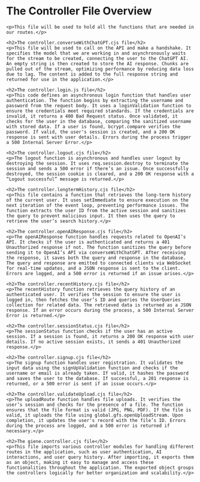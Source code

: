 <!DOCTYPE html>
<html lang="en">
<head>
    <meta charset="UTF-8">
    <meta name="viewport" content="width=device-width, initial-scale=1.0">
    <title>Controller File Overview</title>
</head>
<body>
    <h1>The Controller File Overview</h1>
    
    <p>This file will be used to hold all the functions that are needed in our routes.</p>

    <h2>The controller.converseWithChatGPT.cjs file</h2>
    <p>This file will be used to call on the API and make a handshake. It specifies the model that we are working in and asynchronously waits for the stream to be created, connecting the user to the ChatGPT AI. An empty string is then created to store the AI response. Chunks are pulled out of the stream, optimizing performance by reducing data loss due to lag. The content is added to the full response string and returned for use in the application.</p>

    <h2>The controller.login.js file</h2>
    <p>This code defines an asynchronous login function that handles user authentication. The function begins by extracting the username and password from the request body. It uses a loginValidation function to ensure the credentials meet required standards. If the credentials are invalid, it returns a 400 Bad Request status. Once validated, it checks for the user in the database, comparing the sanitized username with stored data. If a user is found, bcrypt.compare verifies the password. If valid, the user's session is created, and a 200 OK response is sent with user details. Errors during the process trigger a 500 Internal Server Error.</p>

    <h2>The controller.logout.cjs file</h2>
    <p>The logout function is asynchronous and handles user logout by destroying the session. It uses req.session.destroy to terminate the session and sends a 500 error if there’s an issue. Once successfully destroyed, the session cookie is cleared, and a 200 OK response with a “Logout successful” message is returned.</p>

    <h2>The controller.longtermHistory.cjs file</h2>
    <p>This file contains a function that retrieves the long-term history of the current user. It uses setImmediate to ensure execution on the next iteration of the event loop, preventing performance issues. The function extracts the user ID from the active session and sanitizes the query to prevent malicious input. It then uses the query to retrieve the user’s search history.</p>

    <h2>The controller.openAIResponse.cjs file</h2>
    <p>The openAIResponse function handles requests related to OpenAI’s API. It checks if the user is authenticated and returns a 401 Unauthorized response if not. The function sanitizes the query before sending it to OpenAI’s API via converseWithChatGPT. After receiving the response, it saves both the query and response in the database. The query and response are emitted to connected clients via WebSocket for real-time updates, and a JSON response is sent to the client. Errors are logged, and a 500 error is returned if an issue arises.</p>

    <h2>The controller.recentHistory.cjs file</h2>
    <p>The recentHistory function retrieves the query history of an authenticated user. It verifies the session to ensure the user is logged in, then fetches the user’s ID and queries the UserQueries collection for related data. The retrieved data is returned as a JSON response. If an error occurs during the process, a 500 Internal Server Error is returned.</p>

    <h2>The controller.sessionStatus.cjs file</h2>
    <p>The sessionStatus function checks if the user has an active session. If a session is found, it returns a 200 OK response with user details. If no active session exists, it sends a 401 Unauthorized response.</p>

    <h2>The controller.signup.cjs file</h2>
    <p>The signup function handles user registration. It validates the input data using the signUpValidation function and checks if the username or email is already taken. If valid, it hashes the password and saves the user to the database. If successful, a 201 response is returned, or a 500 error is sent if an issue occurs.</p>

    <h2>The controller.validateUpload.cjs file</h2>
    <p>The uploadRoute function handles file uploads. It verifies the user’s session and checks for the presence of a file. The function ensures that the file format is valid (JPG, PNG, PDF). If the file is valid, it uploads the file using global.gfs.openUploadStream. Upon completion, it updates the user's record with the file’s ID. Errors during the process are logged, and a 500 error is returned if necessary.</p>

    <h2>The giene.controller.cjs file</h2>
    <p>This file imports various controller modules for handling different routes in the application, such as user authentication, AI interactions, and user query history. After importing, it exports them as an object, making it easy to manage and access these functionalities throughout the application. The exported object groups the controllers logically for better organization and scalability.</p>
</body>
</html>
